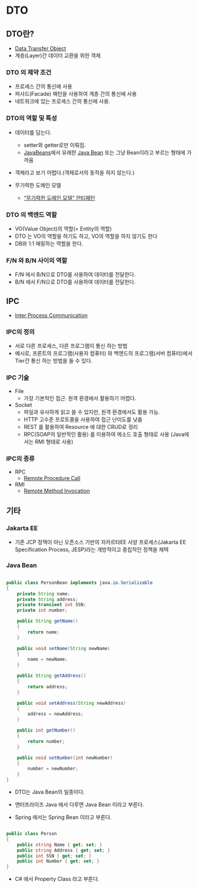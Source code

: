 # DTO

## DTO란?

* [Data Transfer Object](https://martinfowler.com/eaaCatalog/dataTransferObject.html)
* 계층(Layer)간 데이터 교환을 위한 객체

### DTO 의 제약 조건

* 프로세스 간의 통신에 사용
* 퍼사드(Facade) 패턴을 사용하여 계층 간의 통신에 사용
* 네트워크에 있는 프로세스 간의 통신에 사용.

### DTO의 역할 및 특성

* 데이터를 담는다.
  * setter와 getter로만 이뤄짐.
  * [JavaBeans](https://ko.wikipedia.org/wiki/%EC%9E%90%EB%B0%94%EB%B9%88%EC%A6%88)에서 유래한 [Java Bean](https://docs.spring.io/spring-framework/docs/6.0.x/reference/html/core.html#beans-introduction) 또는 그냥 Bean이라고 부르는 형태에 가까움

* 객체라고 보기 어렵다.(객체로서의 동작을 하지 않는다.)
* 무기력한 도메인 모델 
  * [“무기력한 도메인 모델” 안티패턴](https://martinfowler.com/bliki/AnemicDomainModel.html)

### DTO 의 백엔드 역할

* VO(Value Object)의 역할(= Entity의 역할)
* DTO 는 VO의 역할을 하기도 하고, VO의 역할을 하지 않기도 한다
* DB와 1:1 매핑하는 역할을 한다.

### F/N 와 B/N 사이의 역할

* F/N 에서 B/N으로 DTO를 사용하여 데이터를 전달한다.
* B/N 에서 F/N으로 DTO를 사용하여 데이터를 전달한다.

## IPC

* [Inter Process Communication](https://en.wikipedia.org/wiki/Inter-process_communication)

### IPC의 정의

* 서로 다른 프로세스, 다른 프로그램이 통신 하는 방법
* 예시로, 프론트의 프로그램(사용자 컴퓨터) 와 백엔드의 프로그램(서버 컴퓨터)에서 Tier간 통신 하는 방법을 들 수 있다.

### IPC 기술

* File
  * 가장 기본적인 접근. 원격 환경에서 활용하기 어렵다.
* Socket
  * 파일과 유사하게 읽고 쓸 수 있지만, 원격 환경에서도 활용 가능.
  * HTTP 고수준 프로토콜을 사용하여 접근 난이도를 낮춤
  * REST 를 활용하여 Resource 에 대한 CRUD로 정리
  * RPC(SOAP의 일반적인 활용) 를 이용하여 메소드 호출 형태로 사용 (Java에서는 RMI 형태로 사용)

### IPC의 종류

* RPC
  * [Remote Procedure Call](https://en.wikipedia.org/wiki/Remote_procedure_call)
* RMI
  * [Remote Method Invocation](https://en.wikipedia.org/wiki/Remote_method_invocation)

## 기타

### Jakarta EE

* 기존 JCP 정책이 아닌 오픈소스 기반의 자카르타EE 사양 프로세스(Jakarta EE Specification Process, JESP)라는 개방적이고 중립적인 정책을 채택

### Java Bean

```java

public class PersonBean implements java.io.Serializable
{
    private String name;
    private String address;
    private transient int SSN;
    private int number;

    public String getName()
    {
        return name;
    }

    public void setName(String newName)
    {
        name = newName;
    }

    public String getAddress()
    {
        return address;
    }

    public void setAddress(String newAddress)
    {
        address = newAddress;
    }

    public int getNumber()
    {
        return number;
    }

    public void setNumber(int newNumber)
    {
        number = newNumber;
    }
}
```

* DTO는 Java Bean의 일종이다.

* 엔터프라이즈 Java 에서 다루면 Java Bean 이라고 부른다.
* Spring 에서는 Spring Bean 이라고 부른다.

```C#

public class Person
{
    public string Name { get; set; }
    public string Address { get; set; }
    public int SSN { get; set; }
    public int Number { get; set; }
}
```

* C# 에서 Property Class 라고 부른다.
